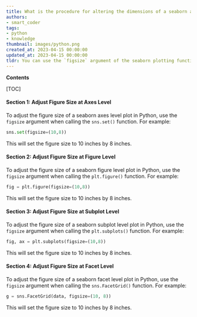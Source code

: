 ```yaml
---
title: What is the procedure for altering the dimensions of a seaborn axes or figure level plot?
authors:
- smart_coder
tags:
- python
- knowledge
thumbnail: images/python.png
created_at: 2023-04-15 00:00:00
updated_at: 2023-04-15 00:00:00
tldr: You can use the `figsize` argument of the seaborn plotting function to change the figure size of a seaborn plot.
---
```


**Contents**

[TOC]

#### Section 1: Adjust Figure Size at Axes Level

To adjust the figure size of a seaborn axes level plot in Python, use the `figsize` argument when calling the `sns.set()` function. For example:

```python
sns.set(figsize=(10,8))
```

This will set the figure size to 10 inches by 8 inches.

#### Section 2: Adjust Figure Size at Figure Level

To adjust the figure size of a seaborn figure level plot in Python, use the `figsize` argument when calling the `plt.figure()` function. For example:

```python
fig = plt.figure(figsize=(10,8))
```

This will set the figure size to 10 inches by 8 inches.

#### Section 3: Adjust Figure Size at Subplot Level

To adjust the figure size of a seaborn subplot level plot in Python, use the `figsize` argument when calling the `plt.subplots()` function. For example:

```python
fig, ax = plt.subplots(figsize=(10,8))
```

This will set the figure size to 10 inches by 8 inches.

#### Section 4: Adjust Figure Size at Facet Level

To adjust the figure size of a seaborn facet level plot in Python, use the `figsize` argument when calling the `sns.FacetGrid()` function. For example:

```python
g = sns.FacetGrid(data, figsize=(10, 8))
```

This will set the figure size to 10 inches by 8 inches.
